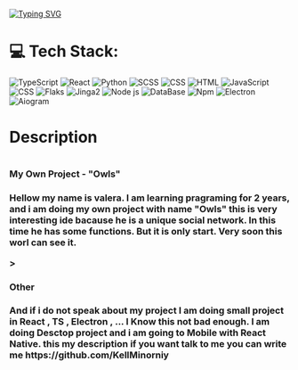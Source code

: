 
[![Typing SVG](https://readme-typing-svg.demolab.com/?lines=Full+Stack+;Second+line+of+text)](https://git.io/typing-svg)

<h1>💻 Tech Stack:</h1>

![TypeScript](https://img.shields.io/static/v1?style=flat-square&label=%E2%A0%80&color=555&labelColor=%233178c6&message=TypeScript)
![React](https://img.shields.io/static/v1?style=flat-square&label=%E2%A0%80&color=555&labelColor=%233178c6&message=Rea%D1%81t)
![Python](https://img.shields.io/static/v1?style=flat-square&label=%E2%A0%80&color=555&labelColor=%23a270ba&message=JavaScript)
![SCSS](https://img.shields.io/static/v1?style=flat-square&label=%E2%A0%80&color=555&labelColor=%23000080&message=SCSS)
![CSS](https://img.shields.io/static/v1?style=flat-square&label=%E2%A0%80&color=555&labelColor=%23563d7c&message=CSS)
![HTML](https://img.shields.io/static/v1?style=flat-square&label=%E2%A0%80&color=555&labelColor=%23e34c26&message=HTML)
![JavaScript](https://img.shields.io/static/v1?style=flat-square&label=%E2%A0%80&color=555&labelColor=%23f1e05a&message=JavaScript)
![CSS](https://img.shields.io/static/v1?style=flat-square&label=%E2%A0%80&color=555&labelColor=%23563d7c&message=CSS)
![Flaks](https://img.shields.io/static/v1?style=flat-square&label=%E2%A0%80&color=555&labelColor=%23ededed&message=Flask)
![Jinga2](https://img.shields.io/static/v1?style=flat-square&label=%E2%A0%80&color=555&labelColor=%233178c6&message=Jinga2)
![Node js](https://img.shields.io/static/v1?style=flat-square&label=%E2%A0%80&color=555&labelColor=%23000080&message=Node-js)
![DataBase](https://img.shields.io/static/v1?style=flat-square&label=%E2%A0%80&color=555&labelColor=%23f1e05a&message=Mysql,Redis,Sqlite3)
![Npm](https://img.shields.io/static/v1?style=flat-square&label=%E2%A0%80&color=555&labelColor=%23ededed&message=Npm)
![Electron](https://img.shields.io/static/v1?style=flat-square&label=%E2%A0%80&color=555&labelColor=%23563d7c&message=Electron)
![Aiogram](https://img.shields.io/static/v1?style=flat-square&label=%E2%A0%80&color=555&labelColor=%23ededed&message=Aiogram)

<h1> Description <h1/>
  <h3>My Own Project - "Owls"<h3/>
    <p>Hellow my name is valera. I am learning pragraming for 2 years, and i am doing my own project with name "Owls" this is very interesting ide bacause he is a unique social network. In        this time he has some functions. But it is only start. Very soon this worl can see it.</p>>
  <h3>Other<h3/>
    <p>And if i do not speak about my project I am doing small project in React , TS , Electron , ... I Know this not bad enough. I am doing Desctop project and i am going to Mobile with 
    React Native. this my description if you want talk to me you can write me https://github.com/KellMinorniy<p/>

